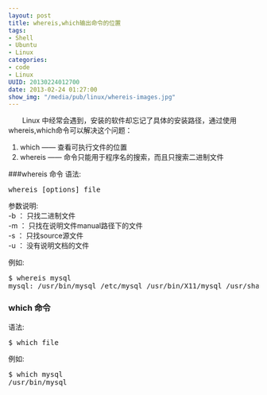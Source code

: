 ```yaml
--- 
layout: post
title: whereis,which输出命令的位置
tags: 
- Shell
- Ubuntu
- Linux
categories:
- code
- Linux
UUID: 20130224012700
date: 2013-02-24 01:27:00
show_img: "/media/pub/linux/whereis-images.jpg"
---
```


　　Linux 中经常会遇到，安装的软件却忘记了具体的安装路径，通过使用whereis,which命令可以解决这个问题：
<ol>
<li>which —— 查看可执行文件的位置 </li>
<li>whereis —— 命令只能用于程序名的搜索，而且只搜索二进制文件</li>
</ol>

###whereis 命令
语法:
<pre id="bash">
whereis [options] file
</pre>
参数说明:<br>
-b ： 只找二进制文件 <br>
-m ： 只找在说明文件manual路径下的文件 <br>
-s ： 只找source源文件 <br>
-u ： 没有说明文档的文件 <br>

例如:<br>
<pre id="bash">
$ whereis mysql
mysql: /usr/bin/mysql /etc/mysql /usr/bin/X11/mysql /usr/share/man/man1/mysql.1.gz
</pre>

### which 命令
语法:
<pre id="bash">
$ which file
</pre>

例如:
<pre id="bash">
$ which mysql
/usr/bin/mysql
</pre>

